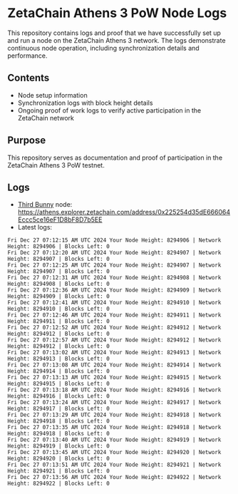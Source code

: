 # ZetaChain Athens 3 PoW Node Logs
This repository contains logs and proof that we have successfully set up and run a node on the ZetaChain Athens 3 network. The logs demonstrate continuous node operation, including synchronization details and performance.

## Contents
- Node setup information
- Synchronization logs with block height details
- Ongoing proof of work logs to verify active participation in the ZetaChain network

## Purpose
This repository serves as documentation and proof of participation in the ZetaChain Athens 3 PoW testnet.

## Logs

- [Third Bunny](https://thirdbunny.xyz/) node: https://athens.explorer.zetachain.com/address/0x225254d35dE666064Eccc5ce16eF1D8bF8D7b5EE
- Latest logs:
```
Fri Dec 27 07:12:15 AM UTC 2024 Your Node Height: 8294906 | Network Height: 8294906 | Blocks Left: 0
Fri Dec 27 07:12:20 AM UTC 2024 Your Node Height: 8294907 | Network Height: 8294907 | Blocks Left: 0
Fri Dec 27 07:12:25 AM UTC 2024 Your Node Height: 8294907 | Network Height: 8294907 | Blocks Left: 0
Fri Dec 27 07:12:31 AM UTC 2024 Your Node Height: 8294908 | Network Height: 8294908 | Blocks Left: 0
Fri Dec 27 07:12:36 AM UTC 2024 Your Node Height: 8294909 | Network Height: 8294909 | Blocks Left: 0
Fri Dec 27 07:12:41 AM UTC 2024 Your Node Height: 8294910 | Network Height: 8294910 | Blocks Left: 0
Fri Dec 27 07:12:46 AM UTC 2024 Your Node Height: 8294911 | Network Height: 8294911 | Blocks Left: 0
Fri Dec 27 07:12:52 AM UTC 2024 Your Node Height: 8294912 | Network Height: 8294912 | Blocks Left: 0
Fri Dec 27 07:12:57 AM UTC 2024 Your Node Height: 8294912 | Network Height: 8294912 | Blocks Left: 0
Fri Dec 27 07:13:02 AM UTC 2024 Your Node Height: 8294913 | Network Height: 8294913 | Blocks Left: 0
Fri Dec 27 07:13:08 AM UTC 2024 Your Node Height: 8294914 | Network Height: 8294914 | Blocks Left: 0
Fri Dec 27 07:13:13 AM UTC 2024 Your Node Height: 8294915 | Network Height: 8294915 | Blocks Left: 0
Fri Dec 27 07:13:18 AM UTC 2024 Your Node Height: 8294916 | Network Height: 8294916 | Blocks Left: 0
Fri Dec 27 07:13:24 AM UTC 2024 Your Node Height: 8294917 | Network Height: 8294917 | Blocks Left: 0
Fri Dec 27 07:13:29 AM UTC 2024 Your Node Height: 8294918 | Network Height: 8294918 | Blocks Left: 0
Fri Dec 27 07:13:35 AM UTC 2024 Your Node Height: 8294918 | Network Height: 8294918 | Blocks Left: 0
Fri Dec 27 07:13:40 AM UTC 2024 Your Node Height: 8294919 | Network Height: 8294919 | Blocks Left: 0
Fri Dec 27 07:13:45 AM UTC 2024 Your Node Height: 8294920 | Network Height: 8294920 | Blocks Left: 0
Fri Dec 27 07:13:51 AM UTC 2024 Your Node Height: 8294921 | Network Height: 8294921 | Blocks Left: 0
Fri Dec 27 07:13:56 AM UTC 2024 Your Node Height: 8294922 | Network Height: 8294922 | Blocks Left: 0
```

